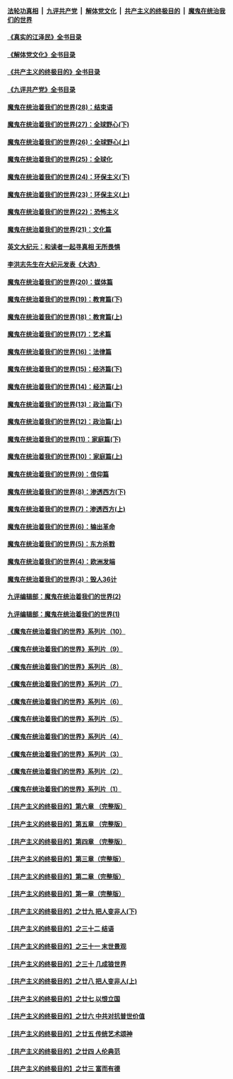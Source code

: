####  [法轮功真相](../../../../basic/blob/master/README.md?t=06061201) &nbsp;|&nbsp; [九评共产党](../../../../9ping.md/blob/master/README.md?t=06061201) &nbsp;|&nbsp; [解体党文化](../../../../jtdwh.md/blob/master/README.md?t=06061201)  &nbsp;|&nbsp; [共产主义的终极目的](../../../../gczydzjmd.md/blob/master/README.md?t=06061201) &nbsp;|&nbsp; [魔鬼在统治我们的世界](../../../../mgztzwmdsj.md/blob/master/README.md?t=06061201) 

#### [《真实的江泽民》全书目录](../pages/nsc422/n13721399.md?t=06061201) 

#### [《解体党文化》全书目录](../pages/nsc422/n13721157.md?t=06061201) 

#### [《共产主义的终极目的》全书目录](../pages/nsc422/n13721048.md?t=06061201) 

#### [《九评共产党》全书目录](../pages/nsc422/n13708085.md?t=06061201) 

#### [魔鬼在统治着我们的世界(28)：结束语](../pages/nsc422/n10936246.md?t=06061201) 

#### [魔鬼在统治着我们的世界(27)：全球野心(下)](../pages/nsc422/n10928319.md?t=06061201) 

#### [魔鬼在统治着我们的世界(26)：全球野心(上)](../pages/nsc422/n10900318.md?t=06061201) 

#### [魔鬼在统治着我们的世界(25)：全球化](../pages/nsc422/n10788205.md?t=06061201) 

#### [魔鬼在统治着我们的世界(24)：环保主义(下)](../pages/nsc422/n10695307.md?t=06061201) 

#### [魔鬼在统治着我们的世界(23)：环保主义(上)](../pages/nsc422/n10688613.md?t=06061201) 

#### [魔鬼在统治着我们的世界(22)：恐怖主义](../pages/nsc422/n10614727.md?t=06061201) 

#### [魔鬼在统治着我们的世界(21)：文化篇](../pages/nsc422/n10597706.md?t=06061201) 

#### [英文大纪元：和读者一起寻真相 无所畏惧](../pages/nsc422/n12542027.md?t=06061201) 

#### [李洪志先生在大纪元发表《大选》](../pages/nsc422/n12534746.md?t=06061201) 

#### [魔鬼在统治着我们的世界(20)：媒体篇](../pages/nsc422/n10586579.md?t=06061201) 

#### [魔鬼在统治着我们的世界(19)：教育篇(下)](../pages/nsc422/n10564808.md?t=06061201) 

#### [魔鬼在统治着我们的世界(18)：教育篇(上)](../pages/nsc422/n10526970.md?t=06061201) 

#### [魔鬼在统治着我们的世界(17)：艺术篇](../pages/nsc422/n10499093.md?t=06061201) 

#### [魔鬼在统治着我们的世界(16)：法律篇](../pages/nsc422/n10485969.md?t=06061201) 

#### [魔鬼在统治着我们的世界(15)：经济篇(下)](../pages/nsc422/n10469975.md?t=06061201) 

#### [魔鬼在统治着我们的世界(14)：经济篇(上)](../pages/nsc422/n10457370.md?t=06061201) 

#### [魔鬼在统治着我们的世界(13)：政治篇(下)](../pages/nsc422/n10448270.md?t=06061201) 

#### [魔鬼在统治着我们的世界(12)：政治篇(上)](../pages/nsc422/n10444576.md?t=06061201) 

#### [魔鬼在统治着我们的世界(11)：家庭篇(下)](../pages/nsc422/n10440961.md?t=06061201) 

#### [魔鬼在统治着我们的世界(10)：家庭篇(上)](../pages/nsc422/n10435448.md?t=06061201) 

#### [魔鬼在统治着我们的世界(9)：信仰篇](../pages/nsc422/n10432159.md?t=06061201) 

#### [魔鬼在统治着我们的世界(8)：渗透西方(下)](../pages/nsc422/n10429603.md?t=06061201) 

#### [魔鬼在统治着我们的世界(7)：渗透西方(上)](../pages/nsc422/n10426013.md?t=06061201) 

#### [魔鬼在统治着我们的世界(6)：输出革命](../pages/nsc422/n10421536.md?t=06061201) 

#### [魔鬼在统治着我们的世界(5)：东方杀戮](../pages/nsc422/n10417707.md?t=06061201) 

#### [魔鬼在统治着我们的世界(4)：欧洲发端](../pages/nsc422/n10414890.md?t=06061201) 

#### [魔鬼在统治着我们的世界(3)：毁人36计](../pages/nsc422/n10411583.md?t=06061201) 

#### [九评编辑部：魔鬼在统治着我们的世界(2)](../pages/nsc422/n10410036.md?t=06061201) 

#### [九评编辑部：魔鬼在统治着我们的世界(1)](../pages/nsc422/n10406825.md?t=06061201) 

#### [《魔鬼在统治着我们的世界》系列片（10）](../pages/nsc422/n12292670.md?t=06061201) 

#### [《魔鬼在统治着我们的世界》系列片（9）](../pages/nsc422/n12290859.md?t=06061201) 

#### [《魔鬼在统治着我们的世界》系列片（8）](../pages/nsc422/n12287445.md?t=06061201) 

#### [《魔鬼在统治着我们的世界》系列片（7）](../pages/nsc422/n12283425.md?t=06061201) 

#### [《魔鬼在统治着我们的世界》系列片（6）](../pages/nsc422/n12282314.md?t=06061201) 

#### [《魔鬼在统治着我们的世界》系列片（5）](../pages/nsc422/n12281419.md?t=06061201) 

#### [《魔鬼在统治着我们的世界》系列片（4）](../pages/nsc422/n12274024.md?t=06061201) 

#### [《魔鬼在统治着我们的世界》系列片（3）](../pages/nsc422/n12271322.md?t=06061201) 

#### [《魔鬼在统治着我们的世界》系列片（2）](../pages/nsc422/n12269049.md?t=06061201) 

#### [《魔鬼在统治着我们的世界》系列片（1）](../pages/nsc422/n12267575.md?t=06061201) 

#### [【共产主义的终极目的】第六章 （完整版）](../pages/nsc422/n11428913.md?t=06061201) 

#### [【共产主义的终极目的】第五章 （完整版）](../pages/nsc422/n11428912.md?t=06061201) 

#### [【共产主义的终极目的】第四章 （完整版）](../pages/nsc422/n11428907.md?t=06061201) 

#### [【共产主义的终极目的】第三章（完整版）](../pages/nsc422/n11428848.md?t=06061201) 

#### [【共产主义的终极目的】第二章（完整版）](../pages/nsc422/n11428831.md?t=06061201) 

#### [【共产主义的终极目的】第一章（完整版）](../pages/nsc422/n11417651.md?t=06061201) 

#### [【共产主义的终极目的】之廿九 把人变非人(下)](../pages/nsc422/n11344140.md?t=06061201) 

#### [【共产主义的终极目的】之三十二 结语](../pages/nsc422/n11360535.md?t=06061201) 

#### [【共产主义的终极目的】之三十一 末世景观](../pages/nsc422/n11351129.md?t=06061201) 

#### [【共产主义的终极目的】之三十 几成狼世界](../pages/nsc422/n11348280.md?t=06061201) 

#### [【共产主义的终极目的】之廿八 把人变非人(上)](../pages/nsc422/n11340492.md?t=06061201) 

#### [【共产主义的终极目的】之廿七 以恨立国](../pages/nsc422/n11336944.md?t=06061201) 

#### [【共产主义的终极目的】之廿六 中共对抗普世价值](../pages/nsc422/n11324785.md?t=06061201) 

#### [【共产主义的终极目的】之廿五 传统艺术颂神](../pages/nsc422/n11296396.md?t=06061201) 

#### [【共产主义的终极目的】之廿四 人伦典范](../pages/nsc422/n11296397.md?t=06061201) 

#### [【共产主义的终极目的】之廿三 富而有德](../pages/nsc422/n11283598.md?t=06061201) 

